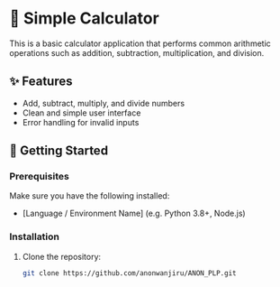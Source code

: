 # 🧮 Simple Calculator

This is a basic calculator application that performs common arithmetic operations such as addition, subtraction, multiplication, and division.

## ✨ Features

- Add, subtract, multiply, and divide numbers
- Clean and simple user interface
- Error handling for invalid inputs

## 🚀 Getting Started

### Prerequisites

Make sure you have the following installed:

- [Language / Environment Name] (e.g. Python 3.8+, Node.js)

### Installation

1. Clone the repository:
   ```bash
   git clone https://github.com/anonwanjiru/ANON_PLP.git

